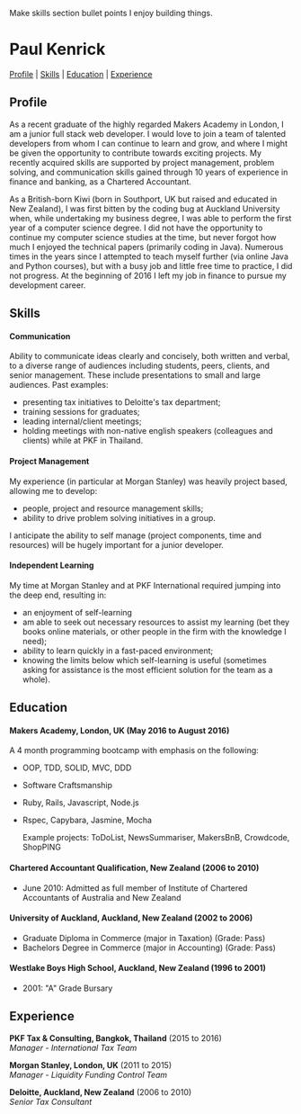 Make skills section bullet points
I enjoy building things.

# Paul Kenrick

[Profile](#profile) | [Skills](#skills) | [Education](#education) | [Experience](#experience)

## Profile

As a recent graduate of the highly regarded Makers Academy in London, I am a junior full stack web developer.  I would love to join a team of talented developers from whom I can continue to learn and grow, and where I might be given the opportunity to contribute towards exciting projects.  My recently acquired skills are supported by project management, problem solving, and communication skills gained through 10 years of experience in finance and banking, as a Chartered Accountant.

As a British-born Kiwi (born in Southport, UK but raised and educated in New Zealand), I was first bitten by the coding bug at Auckland University when, while undertaking my business degree, I was able to perform the first year of a computer science degree.  I did not have the opportunity to continue my computer science studies at the time, but never forgot how much I enjoyed the technical papers (primarily coding in Java).  Numerous times in the years since I attempted to teach myself further (via online Java and Python courses), but with a busy job and little free time to practice, I did not progress.  At the beginning of 2016 I left my job in finance to pursue my development career.

## Skills

#### Communication

Ability to communicate ideas clearly and concisely, both written and verbal, to a diverse range of audiences including students, peers, clients, and senior management. These include presentations to small and large audiences.  Past examples:
  - presenting tax initiatives to Deloitte's tax department;
  - training sessions for graduates;
  - leading internal/client meetings;
  - holding meetings with non-native english speakers (colleagues and clients) while at PKF in Thailand.

#### Project Management

My experience (in particular at Morgan Stanley) was heavily project based, allowing me to develop:
  - people, project and resource management skills;
  - ability to drive problem solving initiatives in a group.

I anticipate the ability to self manage (project components, time and resources) will be hugely important for a junior developer.

#### Independent Learning

My time at Morgan Stanley and at PKF International required jumping into the deep end, resulting in:
 - an enjoyment of self-learning
 - am able to seek out necessary resources to assist my learning (bet they books online materials, or other people in the firm with the knowledge I need);
 - ability to learn quickly in a fast-paced environment;
 - knowing the limits below which self-learning is useful (sometimes asking for assistance is the most efficient solution for the team as a whole).

## Education

#### Makers Academy, London, UK (May 2016 to August 2016)
A 4 month programming bootcamp with emphasis on the following:

- OOP, TDD, SOLID, MVC, DDD
- Software Craftsmanship
- Ruby, Rails, Javascript, Node.js
- Rspec, Capybara, Jasmine, Mocha

  Example projects: ToDoList, NewsSummariser, MakersBnB, Crowdcode, ShopPING

#### Chartered Accountant Qualification, New Zealand (2006 to 2010)

- June 2010: Admitted as full member of Institute of Chartered Accountants of Australia and New Zealand

#### University of Auckland, Auckland, New Zealand (2002 to 2006)

- Graduate Diploma in Commerce (major in Taxation) (Grade: Pass)
- Bachelors Degree in Commerce (major in Accounting) (Grade: Pass)

#### Westlake Boys High School, Auckland, New Zealand (1996 to 2001)

- 2001: "A" Grade Bursary

## Experience

**PKF Tax & Consulting, Bangkok, Thailand** (2015 to 2016)    
*Manager - International Tax Team*  

**Morgan Stanley, London, UK** (2011 to 2015)    
*Manager - Liquidity Funding Control Team*  

**Deloitte, Auckland, New Zealand** (2006 to 2010)   
*Senior Tax Consultant*  
